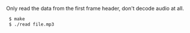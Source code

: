 
Only read the data from the first frame header, don't decode audio at all.

```sh
 $ make
 $ ./read file.mp3
```
